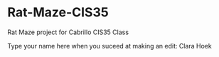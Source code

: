 # Rat-Maze-CIS35
Rat Maze project for Cabrillo CIS35 Class

Type your name here when you suceed at making an edit:
Clara
Hoek